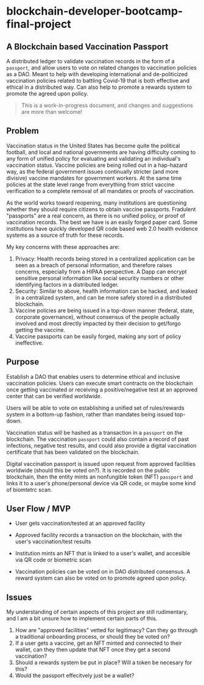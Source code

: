 # blockchain-developer-bootcamp-final-project

## A Blockchain based Vaccination Passport

A distributed ledger to validate vaccination records in the form of a `passport`, and allow users to vote on related changes to vaccination policies as a DAO. Meant to help with developing international and de-politicized vaccination policies related to battling Covid-19 that is both effective and ethical in a distributed way. Can also help to promote a rewards system to promote the agreed upon policy.

> This is a work-in-progress document, and changes and suggestions are more than welcome!

## Problem

Vaccination status in the United States has become quite the political football, and local and national governments are having difficulty coming to any form of unified policy for evaluating and validating an individual's vaccination status. Vaccine policies are being rolled out in a hap-hazard way, as the federal government issues continually stricter (and more divisive) vaccine mandates for government workers. At the same time policies at the state level range from everything from strict vaccine verification to a complete removal of all mandates or proofs of vaccination.

As the world works toward reopening, many institutions are questioning whether they should require citizens to obtain vaccine passports. Fradulent "passports" are a real concern, as there is no unified policy, or proof of vaccination records. The best we have is an easily forged paper card. Some institutions have quickly developed QR code based web 2.0 health evidence systems as a source of truth for these records.

My key concerns with these approaches are:

1. Privacy: Health records being stored in a centralized application can be seen as a breach of personal information, and therefore raises concerns, especially from a HIPAA perspective. A Dapp can encrypt sensitive personal information like social security numbers or other identifying factors in a distributed ledger.
2. Security: Similar to above, health information can be hacked, and leaked in a centralized system, and can be more safely stored in a distributed blockchain.
3. Vaccine policies are being issued in a top-down manner (federal, state, corporate governance), without consensus of the people actually involved and most directly impacted by their decision to get/forgo getting the vaccine.
4. Vaccine passports can be easily forged, making any sort of policy ineffective. 

## Purpose

Establish a DAO that enables users to determine ethical and inclusive vaccination policies. Users can execute smart contracts on the blockchain once getting vaccinated or receiving a positive/negative test at an approved center that can be verified _worldwide_.

Users will be able to vote on establishing a unified set of rules/rewards system in a bottom-up fashion, rather than mandates being issued top-down.

Vaccination status will be hashed as a transaction in a `passport` on the blockchain. The vaccination `passport` could also contain a record of past infections, negative test results, and could also provide a digital vaccination certificate that has been validated on the blockchain.

Digital vaccination passport is issued upon request from approved facilities worldwide (should this be voted on?). It is recorded on the public blockchain, then the entity mints an nonfungible token (NFT) `passport` and links it to a user's phone/personal device via QR code, or maybe some kind of biomtetrc scan.

## User Flow / MVP

- User gets vaccination/tested at an approved facility
- Approved facility records a transaction on the blockchain, with the user's vaccination/test results
- Institution mints an NFT that is linked to a user's wallet, and accesible via QR code or biometric scan

- Vaccination policies can be voted on in DAO distributed consensus. A reward system can also be voted on to promote agreed upon policy.


## Issues

My understanding of certain aspects of this project are still rudimentary, and I am a bit unsure how to implement certain parts of this.

1. How are "approved facilities" vetted for legitimacy? Can they go through a traditional onboarding process, or should they be voted on?
2. If a user gets a vaccine, get an NFT minted and connected to their wallet, can they then update that NFT once they get a second vaccination?
3. Should a rewards system be put in place? Will a token be necesary for this?
4. Would the passport effecitvely just be a wallet?

